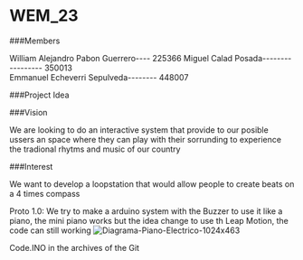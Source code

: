 # WEM_23

###Members 

William Alejandro Pabon Guerrero---- 225366
Miguel Calad Posada----------------- 350013               
Emmanuel Echeverri Sepulveda-------- 448007 


###Project Idea




###Vision

We are looking to do an interactive system that provide to our posible ussers an space where they can play with their sorrunding to experience the tradional rhytms and music of our country


###Interest

We want to develop a loopstation that would allow people to create beats on a 4 times compass


Proto 1.0: We try to make a arduino system with the Buzzer to use it like a piano, the mini piano works but the idea change to use th Leap Motion, the code can still working
![Diagrama-Piano-Electrico-1024x463](https://user-images.githubusercontent.com/84156615/217916693-bf6f049f-c5fc-4a95-85df-6d70629816f7.png)

Code.INO in the archives of the Git
